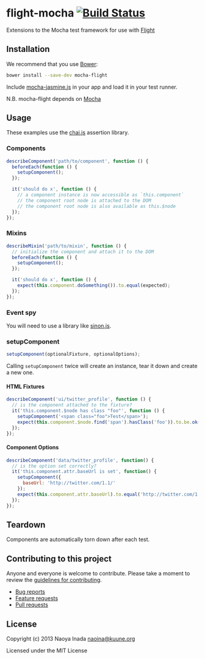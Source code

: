 # flight-mocha [![Build Status](https://travis-ci.org/flightjs/mocha-flight.png?branch=master)](https://travis-ci.org/flightjs/mocha-flight)

Extensions to the Mocha test framework for use with [Flight](https://github.com/flightjs/flight)

## Installation

We recommend that you use [Bower](http://bower.io/):

```bash
bower install --save-dev mocha-flight
```

Include [mocha-jasmine.js](https://raw.github.com/flightjs/mocha-flight/master/lib/mocha-flight.js)
in your app and load it in your test runner.

N.B. mocha-flight depends on [Mocha](https://github.com/visionmedia/mocha)

## Usage

These examples use the [chai.js](http://chaijs.com/) assertion library.

### Components

```javascript
describeComponent('path/to/component', function () {
  beforeEach(function () {
    setupComponent();
  });

  it('should do x', function () {
    // a component instance is now accessible as `this.component`
    // the component root node is attached to the DOM
    // the component root node is also available as this.$node
  });
});
```

### Mixins

```javascript
describeMixin('path/to/mixin', function () {
  // initialize the component and attach it to the DOM
  beforeEach(function () {
    setupComponent();
  });

  it('should do x', function () {
    expect(this.component.doSomething()).to.equal(expected);
  });
});
```

### Event spy

You will need to use a library like [sinon.js](https://github.com/cjohansen/Sinon.JS).

### setupComponent

```javascript
setupComponent(optionalFixture, optionalOptions);
```

Calling `setupComponent` twice will create an instance, tear it down and create a new one.

#### HTML Fixtures

```javascript
describeComponent('ui/twitter_profile', function () {
  // is the component attached to the fixture?
  it('this.component.$node has class "foo"', function () {
    setupComponent('<span class="foo">Test</span>');
    expect(this.component.$node.find('span').hasClass('foo')).to.be.ok();
  });
});
```

#### Component Options

```javascript
describeComponent('data/twitter_profile', function() {
  // is the option set correctly?
  it('this.component.attr.baseUrl is set', function() {
    setupComponent({
      baseUrl: 'http://twitter.com/1.1/'
    });
    expect(this.component.attr.baseUrl).to.equal('http://twitter.com/1.1/');
  });
});
```

## Teardown

Components are automatically torn down after each test.

## Contributing to this project

Anyone and everyone is welcome to contribute. Please take a moment to review
the [guidelines for contributing](CONTRIBUTING.md).

* [Bug reports](CONTRIBUTING.md#bugs)
* [Feature requests](CONTRIBUTING.md#features)
* [Pull requests](CONTRIBUTING.md#pull-requests)

## License

Copyright (c) 2013 Naoya Inada <naoina@kuune.org>

Licensed under the MIT License
